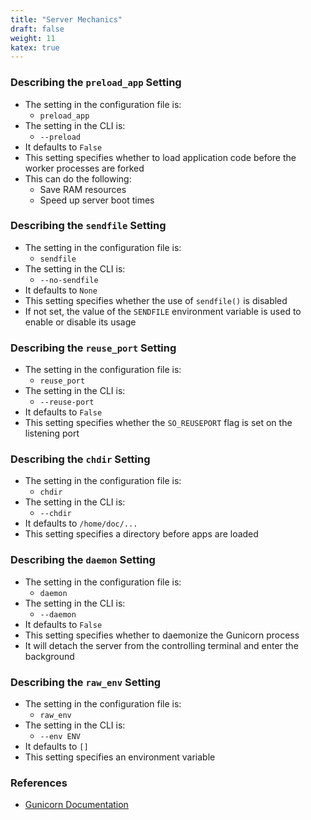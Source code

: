 ```yaml
---
title: "Server Mechanics"
draft: false
weight: 11
katex: true
---
```


### Describing the `preload_app` Setting
- The setting in the configuration file is:
	- `preload_app`
- The setting in the CLI is:
	- `--preload`
- It defaults to `False`
- This setting specifies whether to load application code before the worker processes are forked
- This can do the following:
	- Save RAM resources
	- Speed up server boot times

### Describing the `sendfile` Setting
- The setting in the configuration file is:
	- `sendfile`
- The setting in the CLI is:
	- `--no-sendfile`
- It defaults to `None`
- This setting specifies whether the use of `sendfile()` is disabled
- If not set, the value of the `SENDFILE` environment variable is used to enable or disable its usage

### Describing the `reuse_port` Setting
- The setting in the configuration file is:
	- `reuse_port`
- The setting in the CLI is:
	- `--reuse-port`
- It defaults to `False`
- This setting specifies whether the `SO_REUSEPORT` flag is set on the listening port

### Describing the `chdir` Setting
- The setting in the configuration file is:
	- `chdir`
- The setting in the CLI is:
	- `--chdir`
- It defaults to `/home/doc/...`
- This setting specifies a directory before apps are loaded

### Describing the `daemon` Setting
- The setting in the configuration file is:
	- `daemon`
- The setting in the CLI is:
	- `--daemon`
- It defaults to `False`
- This setting specifies whether to daemonize the Gunicorn process
- It will detach the server from the controlling terminal and enter the background

### Describing the `raw_env` Setting
- The setting in the configuration file is:
	- `raw_env`
- The setting in the CLI is:
	- `--env ENV`
- It defaults to `[]`
- This setting specifies an environment variable

### References
- [Gunicorn Documentation](https://docs.gunicorn.org/en/stable/settings.html#server-mechanics)
